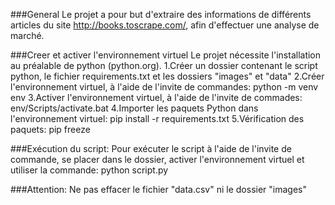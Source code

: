 ###General
Le projet a pour but d'extraire des informations de différents articles du site http://books.toscrape.com/, afin d'effectuer une analyse de marché.


###Creer et activer l'environnement virtuel
Le projet nécessite l'installation au préalable de python (python.org).
1.Créer un dossier contenant le script python, le fichier requirements.txt et les dossiers "images" et "data"
2.Créer l'environnement virtuel, à l'aide de l'invite de commandes:     python -m venv env
3.Activer l'environnement virtuel, à l'aide de l'invite de commades:    env/Scripts/activate.bat
4.Importer les paquets Python dans l'environnement virtuel:             pip install -r requirements.txt
5.Vérification des paquets:                                             pip freeze


###Exécution du script:
Pour exécuter le script à l'aide de l'invite de commande, se placer dans le dossier, activer l'environnement virtuel et utiliser la commande:   python script.py


###Attention:
Ne pas effacer le fichier "data.csv" ni le dossier "images" 